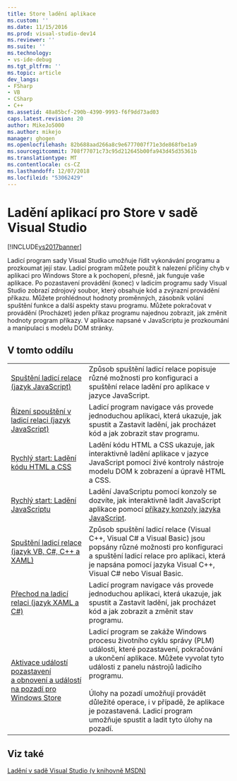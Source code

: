 ```yaml
---
title: Store ladění aplikace
ms.custom: ''
ms.date: 11/15/2016
ms.prod: visual-studio-dev14
ms.reviewer: ''
ms.suite: ''
ms.technology:
- vs-ide-debug
ms.tgt_pltfrm: ''
ms.topic: article
dev_langs:
- FSharp
- VB
- CSharp
- C++
ms.assetid: 48a85bcf-290b-4390-9993-f6f9dd73ad03
caps.latest.revision: 20
author: MikeJo5000
ms.author: mikejo
manager: ghogen
ms.openlocfilehash: 82b688aad266a8c9e6777007f71e3de868fbe1a9
ms.sourcegitcommit: 708f77071c73c95d212645b00fa943d45d35361b
ms.translationtype: MT
ms.contentlocale: cs-CZ
ms.lasthandoff: 12/07/2018
ms.locfileid: "53062429"
---
```

# <a name="debug-store-apps-in-visual-studio"></a>Ladění aplikací pro Store v sadě Visual Studio
[!INCLUDE[vs2017banner](../includes/vs2017banner.md)]

Ladicí program sady Visual Studio umožňuje řídit vykonávání programu a prozkoumat její stav. Ladicí program můžete použít k nalezení příčiny chyb v aplikaci pro Windows Store a k pochopení, přesně, jak funguje vaše aplikace. Po pozastavení provádění (konec) v ladicím programu sady Visual Studio zobrazí zdrojový soubor, který obsahuje kód a zvýrazní provádění příkazu. Můžete prohlédnout hodnoty proměnných, zásobník volání spuštění funkce a další aspekty stavu programu. Můžete pokračovat v provádění (Procházet) jeden příkaz programu najednou zobrazit, jak změnit hodnoty program příkazy. V aplikace napsané v JavaScriptu je prozkoumání a manipulaci s modelu DOM stránky.

## <a name="in-this-section"></a>V tomto oddílu

|||
|-|-|
|[Spuštění ladicí relace (jazyk JavaScript)](../debugger/start-a-debugging-session-for-store-apps-in-visual-studio-javascript.md)|Způsob spuštění ladicí relace popisuje různé možnosti pro konfiguraci a spuštění relace ladění pro aplikace v jazyce JavaScript.|
|[Řízení spouštění v ladicí relaci (jazyk JavaScript)](../debugger/control-execution-of-a-store-app-in-a-visual-studio-debug-session-for-windows-store-apps-javascript.md)|Ladicí program navigace vás provede jednoduchou aplikaci, která ukazuje, jak spustit a Zastavit ladění, jak procházet kód a jak zobrazit stav programu.|
|[Rychlý start: Ladění kódu HTML a CSS](../debugger/quickstart-debug-html-and-css.md)|Ladění kódu HTML a CSS ukazuje, jak interaktivně ladění aplikace v jazyce JavaScript pomocí živé kontroly nástroje modelu DOM k zobrazení a úpravě HTML a CSS.|
|[Rychlý start: Ladění JavaScriptu](../debugger/quickstart-debug-javascript-using-the-console.md)|Ladění JavaScriptu pomocí konzoly se dozvíte, jak interaktivně ladit JavaScript aplikace pomocí [příkazy konzoly jazyka JavaScript](../debugger/javascript-console-commands.md).|
|[Spuštění ladicí relace (jazyk VB, C#, C++ a XAML)](../debugger/start-a-debugging-session-for-a-store-app-in-visual-studio-vb-csharp-cpp-and-xaml.md)|Způsob spuštění ladicí relace (Visual C++, Visual C# a Visual Basic) jsou popsány různé možnosti pro konfiguraci a spuštění ladicí relace pro aplikaci, která je napsána pomocí jazyka Visual C++, Visual C# nebo Visual Basic.|
|[Přechod na ladicí relaci (jazyk XAML a C#)](../debugger/navigate-a-debugging-session-in-visual-studio-xaml-and-csharp.md)|Ladicí program navigace vás provede jednoduchou aplikaci, která ukazuje, jak spustit a Zastavit ladění, jak procházet kód a jak zobrazit a změnit stav programu.|
|[Aktivace událostí pozastavení a obnovení a událostí na pozadí pro Windows Store](../debugger/how-to-trigger-suspend-resume-and-background-events-for-windows-store-apps-in-visual-studio.md)|Ladicí program se zakáže Windows procesu životního cyklu správy (PLM) události, které pozastavení, pokračování a ukončení aplikace. Můžete vyvolat tyto události z panelu nástrojů ladicího programu.<br /><br /> Úlohy na pozadí umožňují provádět důležité operace, i v případě, že aplikace je pozastavená. Ladicí program umožňuje spustit a ladit tyto úlohy na pozadí.|

## <a name="see-also"></a>Viz také
 [Ladění v sadě Visual Studio (v knihovně MSDN)](http://go.microsoft.com/fwlink/?LinkID=226896)
